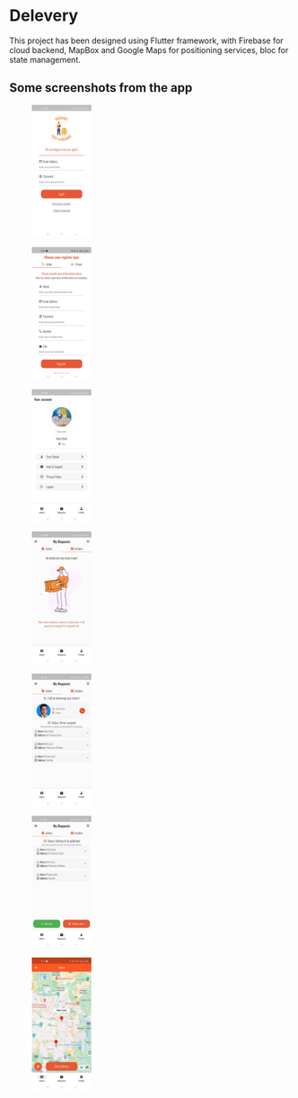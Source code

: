 # Delevery

This project has been designed using Flutter framework, with Firebase for cloud backend, MapBox and Google Maps for positioning services, bloc for state management.

## Some screenshots from the app

<div class=”gallery”>
  <figure class=”gallery__item gallery__item--1">
    <img src="https://github.com/MohanadDiab/DIMA-Project/blob/43ef318f86b2ca8a25fd561dee4e152806da6ce3/assets/screenshots/1.jpg" width="25%" height="25%" class="gallery__img" >
  </figure>
  <figure class="gallery__item gallery__item--2">
    <img src="https://github.com/MohanadDiab/DIMA-Project/blob/43ef318f86b2ca8a25fd561dee4e152806da6ce3/assets/screenshots/2.jpg" width="25%" height="25%" class="gallery__img" >
    </figure>
  <figure class="gallery__item gallery__item--3">
    <img src="https://github.com/MohanadDiab/DIMA-Project/blob/43ef318f86b2ca8a25fd561dee4e152806da6ce3/assets/screenshots/3.jpg" width="25%" height="25%" class="gallery__img" >
  </figure>
  <figure class="gallery__item gallery__item--4">
    <img src="https://github.com/MohanadDiab/DIMA-Project/blob/43ef318f86b2ca8a25fd561dee4e152806da6ce3/assets/screenshots/4.jpg" width="25%" height="25%" class="gallery__img" >
  </figure>
  <figure class="gallery__item gallery__item--5">
    <img src="https://github.com/MohanadDiab/DIMA-Project/blob/43ef318f86b2ca8a25fd561dee4e152806da6ce3/assets/screenshots/5.jpg" width="25%" height="25%" class="gallery__img" >
  </figure>
  <figure class="gallery__item gallery__item--6">
    <img src="https://github.com/MohanadDiab/DIMA-Project/blob/43ef318f86b2ca8a25fd561dee4e152806da6ce3/assets/screenshots/6.jpg" width="25%" height="25%" class="gallery__img" >
  </figure>
  <figure class="gallery__item gallery__item--7">
    <img src="https://github.com/MohanadDiab/DIMA-Project/blob/43ef318f86b2ca8a25fd561dee4e152806da6ce3/assets/screenshots/7.jpg" width="25%" height="25%" class="gallery__img" >
  </figure>
</div>
